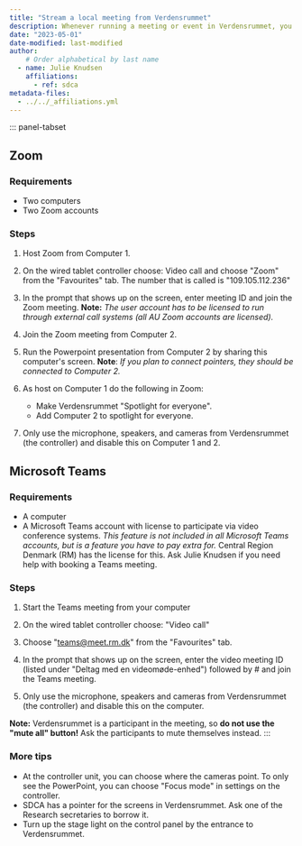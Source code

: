 ```yaml
---
title: "Stream a local meeting from Verdensrummet"
description: Whenever running a meeting or event in Verdensrummet, you can stream it if you want by using this guide.
date: "2023-05-01"
date-modified: last-modified
author:
    # Order alphabetical by last name
  - name: Julie Knudsen
    affiliations: 
      - ref: sdca
metadata-files: 
  - ../../_affiliations.yml
---
```


::: panel-tabset
## Zoom

### Requirements

-   Two computers
-   Two Zoom accounts

### Steps

1.  Host Zoom from Computer 1.

2.  On the wired tablet controller choose: Video call and choose "Zoom"
    from the "Favourites" tab. The number that is called is
    "109.105.112.236"

3.  In the prompt that shows up on the screen, enter meeting ID and join
    the Zoom meeting. **Note:** *The user account has to be licensed to
    run through external call systems (all AU Zoom accounts are
    licensed).*

4.  Join the Zoom meeting from Computer 2.

5.  Run the Powerpoint presentation from Computer 2 by sharing this
    computer's screen. **Note**: *If you plan to connect pointers, they
    should be connected to Computer 2.*

6.  As host on Computer 1 do the following in Zoom:

    -   Make Verdensrummet "Spotlight for everyone".
    -   Add Computer 2 to spotlight for everyone.

7.  Only use the microphone, speakers, and cameras from Verdensrummet
    (the controller) and disable this on Computer 1 and 2.

## Microsoft Teams

### Requirements

-	A computer
-	A Microsoft Teams account with license to participate via video conference systems. *This feature is not included in all Microsoft Teams accounts, but is a feature you have to pay extra for.* Central Region Denmark (RM) has the license for this. Ask Julie Knudsen if you need help with booking a Teams meeting.

### Steps

1.	Start the Teams meeting from your computer

3.	On the wired tablet controller choose: "Video call"

4.	Choose "teams@meet.rm.dk" from the "Favourites" tab.

5.	In the prompt that shows up on the screen, enter the video meeting ID (listed under "Deltag med en videomøde-enhed") followed by # and join the Teams meeting.

6.	Only use the microphone, speakers and cameras from Verdensrummet (the controller) and disable this on the computer.

**Note:** Verdensrummet is a participant in the meeting, so **do not use the "mute all" button!** Ask the participants to mute themselves instead.
:::

### More tips

- At the controller unit, you can choose where the cameras point. To
    only see the PowerPoint, you can choose "Focus mode" in settings on
    the controller.
- SDCA has a pointer for the screens in Verdensrummet. Ask one of the Research secretaries to borrow it.
- Turn up the stage light on the control panel by the entrance to Verdensrummet.

